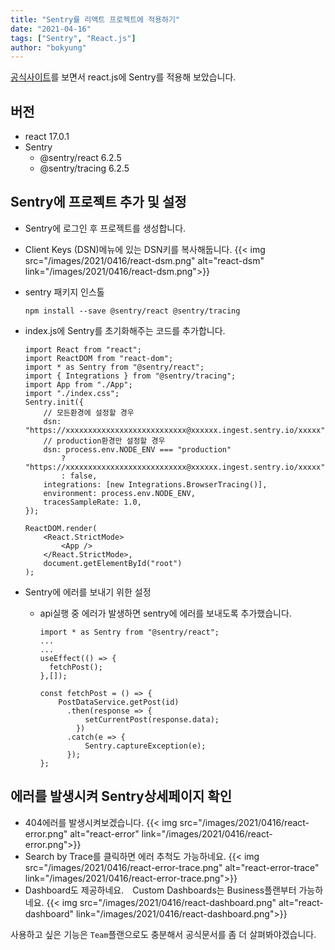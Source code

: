 ```yaml
---
title: "Sentry를 리액트 프로젝트에 적용하기"
date: "2021-04-16"
tags: ["Sentry", "React.js"]
author: "bokyung"
---
```


 [공식사이트](https://docs.sentry.io/platforms/javascript/guides/react/)를 보면서 react.js에 Sentry를 적용해 보았습니다.

## 버전
* react 17.0.1
* Sentry
  * @sentry/react 6.2.5
  * @sentry/tracing 6.2.5 


## Sentry에 프로젝트 추가 및 설정
* Sentry에 로그인 후 프로젝트를 생성합니다.
* Client Keys (DSN)메뉴에 있는 DSN키를 복사해둡니다.
  {{< img src="/images/2021/0416/react-dsm.png" alt="react-dsm" link="/images/2021/0416/react-dsm.png">}}
* sentry 패키지 인스톨
  ```
  npm install --save @sentry/react @sentry/tracing
  ```
* index.js에 Sentry를 초기화해주는 코드를 추가합니다.
  ```
  import React from "react";
  import ReactDOM from "react-dom";
  import * as Sentry from "@sentry/react";
  import { Integrations } from "@sentry/tracing";
  import App from "./App";
  import "./index.css";
  Sentry.init({
      // 모든환경에 설정할 경우
      dsn: "https://xxxxxxxxxxxxxxxxxxxxxxxxxxx@xxxxxx.ingest.sentry.io/xxxxx",
      // production환경만 설정할 경우
      dsn: process.env.NODE_ENV === "production"
          ? "https://xxxxxxxxxxxxxxxxxxxxxxxxxxx@xxxxxx.ingest.sentry.io/xxxxx"
          : false,
      integrations: [new Integrations.BrowserTracing()],
      environment: process.env.NODE_ENV,
      tracesSampleRate: 1.0,
  });

  ReactDOM.render(
      <React.StrictMode>
          <App />
      </React.StrictMode>,
      document.getElementById("root")
  );
  ```


* Sentry에 에러를 보내기 위한 설정
  * api실행 중 에러가 발생하면 sentry에 에러를 보내도록 추가했습니다.
    ```
    import * as Sentry from "@sentry/react";
    ...
    ...
    useEffect(() => {
      fetchPost();
    },[]);

    const fetchPost = () => {
        PostDataService.getPost(id)
          .then(response => {
              setCurrentPost(response.data);
            })
          .catch(e => {
              Sentry.captureException(e);
          });
    };
    ```

## 에러를 발생시켜 Sentry상세페이지 확인
* 404에러를 발생시켜보겠습니다.
{{< img src="/images/2021/0416/react-error.png" alt="react-error" link="/images/2021/0416/react-error.png">}}
* Search by Trace를 클릭하면 에러 추척도 가능하네요.
{{< img src="/images/2021/0416/react-error-trace.png" alt="react-error-trace" link="/images/2021/0416/react-error-trace.png">}}
* Dashboard도 제공하네요.　Custom Dashboards는 Business플랜부터 가능하네요.
{{< img src="/images/2021/0416/react-dashboard.png" alt="react-dashboard" link="/images/2021/0416/react-dashboard.png">}}


사용하고 싶은 기능은 `Team`플랜으로도 충분해서 공식문서를 좀 더 살펴봐야겠습니다.

